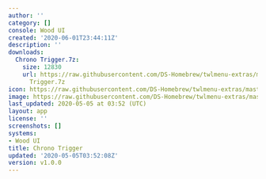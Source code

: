 ```yaml
---
author: ''
category: []
console: Wood UI
created: '2020-06-01T23:44:11Z'
description: ''
downloads:
  Chrono Trigger.7z:
    size: 12830
    url: https://raw.githubusercontent.com/DS-Homebrew/twlmenu-extras/master/_nds/TWiLightMenu/akmenu/themes/Chrono
      Trigger.7z
icon: https://raw.githubusercontent.com/DS-Homebrew/twlmenu-extras/master/_nds/TWiLightMenu/akmenu/themes/meta/Chrono%20Trigger/icon.png
image: https://raw.githubusercontent.com/DS-Homebrew/twlmenu-extras/master/_nds/TWiLightMenu/akmenu/themes/meta/Chrono%20Trigger/icon.png
last_updated: 2020-05-05 at 03:52 (UTC)
layout: app
license: ''
screenshots: []
systems:
- Wood UI
title: Chrono Trigger
updated: '2020-05-05T03:52:08Z'
version: v1.0.0
---
```

